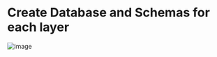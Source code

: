 # Create Database and Schemas for each layer

![image](https://github.com/user-attachments/assets/14437ee8-fd08-4d6d-a548-8d04533f004c)
